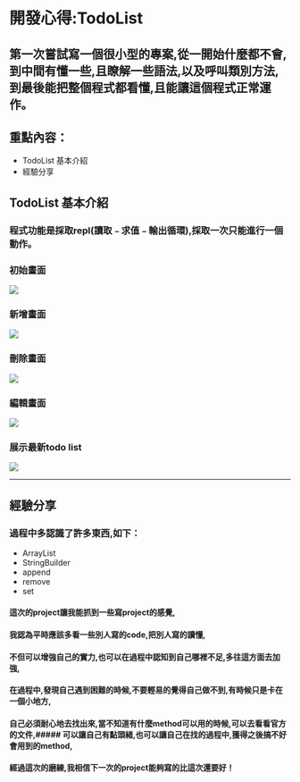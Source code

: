 # 開發心得:TodoList
## 第一次嘗試寫一個很小型的專案,從一開始什麼都不會,到中間有懂一些,且瞭解一些語法,以及呼叫類別方法,到最後能把整個程式都看懂,且能讓這個程式正常運作。
## 重點內容：
* TodoList 基本介紹
* 經驗分享 

## TodoList 基本介紹
### 程式功能是採取repl(讀取﹣求值﹣輸出循環),採取一次只能進行一個動作。
### 初始畫面
![](https://i.imgur.com/y5DLRwf.jpg)
### 新增畫面
![](https://i.imgur.com/N3BtKb5.jpg)
### 刪除畫面
![](https://i.imgur.com/FLnaf7S.jpg)
### 編輯畫面
![](https://i.imgur.com/3jR0Cns.jpg)
### 展示最新todo list
![](https://i.imgur.com/fTg9JJ4.jpg)

_________
## 經驗分享
### 過程中多認識了許多東西,如下：
* ArrayList<String>
* StringBuilder
* append
* remove
* set
#### 這次的project讓我能抓到一些寫project的感覺,
#### 我認為平時應該多看一些別人寫的code,把別人寫的讀懂,
#### 不但可以增強自己的實力,也可以在過程中認知到自己哪裡不足,多往這方面去加強,
#### 在過程中,發現自己遇到困難的時候,不要輕易的覺得自己做不到,有時候只是卡在一個小地方,
#### 自己必須耐心地去找出來,當不知道有什麼method可以用的時候,可以去看看官方的文件,##### 可以讓自己有點頭緒,也可以讓自己在找的過程中,獲得之後搞不好會用到的method,
#### 經過這次的磨練,我相信下一次的project能夠寫的比這次還要好！
    



